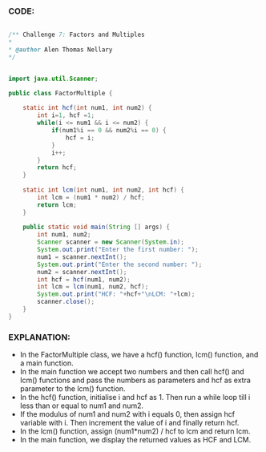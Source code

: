### CODE:

```java

/** Challenge 7: Factors and Multiples
* 
* @author Alen Thomas Nellary 
*/ 


import java.util.Scanner;

public class FactorMultiple {
	
	static int hcf(int num1, int num2) {
		int i=1, hcf =1;
		while(i <= num1 && i <= num2) {
			if(num1%i == 0 && num2%i == 0) {
				hcf = i;
			}
            i++;
        }
        return hcf;
	}
	
	static int lcm(int num1, int num2, int hcf) {
		int lcm = (num1 * num2) / hcf;
		return lcm;
	}
	
	public static void main(String [] args) {
		int num1, num2;
		Scanner scanner = new Scanner(System.in);
		System.out.print("Enter the first number: ");
		num1 = scanner.nextInt();
		System.out.print("Enter the second number: ");
		num2 = scanner.nextInt();
		int hcf = hcf(num1, num2);
		int lcm = lcm(num1, num2, hcf);
		System.out.print("HCF: "+hcf+"\nLCM: "+lcm);
		scanner.close();
	}
}

```


### EXPLANATION:

- In the FactorMultiple class, we have a hcf() function, lcm() function, and a main function.
- In the main function we accept two numbers and then call hcf() and lcm() functions and pass the numbers as parameters and hcf as extra parameter to the lcm() function.
- In the hcf() function, initialise i and hcf as 1. Then run a while loop till i less than or equal to num1 and num2.
- If the modulus of num1 and num2 with i equals 0, then assign hcf variable with i. Then increment the value of i and finally return hcf.
- In the lcm() function, assign (num1*num2) / hcf to lcm and return lcm.
- In the main function, we display the returned values as HCF and LCM.
